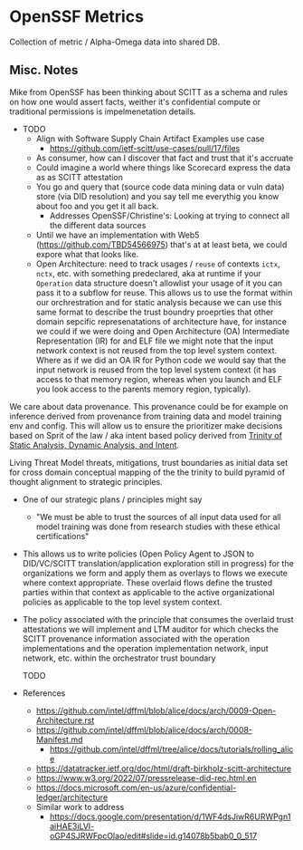 # OpenSSF Metrics

Collection of metric / Alpha-Omega data into shared DB.

## Misc. Notes

Mike from OpenSSF has been thinking about SCITT as a schema
and rules on how one would assert facts, weither it's
confidential compute or traditional permissions is impelmenetation details.

- TODO
  - Align with Software Supply Chain Artifact Examples use case
    - https://github.com/ietf-scitt/use-cases/pull/17/files
  - As consumer, how can I discover that fact and trust that it's accruate
  - Could imagine a world where things like Scorecard express the data as as SCITT attestation
  - You go and query that (source code data mining data or vuln data) store (via DID resolution)
    and you say tell me everythig you know about foo and you get it all back.
    - Addresses OpenSSF/Christine's: Looking at trying to connect all the different data sources
  - Until we have an implementation with Web5 (https://github.com/TBD54566975) that's at at least beta, we could expore what that looks like.
  - Open Architecture: need to track usages / `reuse` of contexts `ictx`, `nctx`, etc. with
    something predeclared, aka at runtime if your `Operation` data structure doesn't
    allowlist your usage of it you can pass it to a subflow for reuse.
    This allows us to use the format within our orchrestration and for static analysis
    because we can use this same format to describe the trust boundry proeprties that
    other domain sepcific represenatations of architecture have, for instance we could
    if we were doing and Open Architecture (OA) Intermediate Representation (IR) for
    and ELF file we might note that the input network context is not reused from
    the top level system context. Where as if we did an OA IR for Python code we
    would say that the input network is reused from the top level system context
    (it has access to that memory region, whereas when you launch and ELF you look
    access to the parents memory region, typically).

We care about data provenance. This provenance could be for example on
inference derived from provenance from training data and model training
env and config. This will allow us to ensure the prioritizer make
decisions based on Sprit of the law / aka intent based policy derived from
[Trinity of Static Analysis, Dynamic Analysis, and Intent](https://github.com/intel/dffml/tree/alice/docs/tutorials/rolling_alice/0000_architecting_alice#entity-analysis-trinity).

Living Threat Model threats, mitigations, trust boundaries as initial data
set for cross domain conceptual mapping of the the trinity to build pyramid
of thought alignment to strategic principles.

- One of our strategic plans / principles might say
  - "We must be able to trust the sources of all input data used for all
    model training was done from research studies with these ethical
    certifications"
- This allows us to write policies (Open Policy Agent to JSON to DID/VC/SCITT
  translation/application exploration still in progress) for the organizations
  we form and apply them as overlays to flows we execute where context appropriate.
  These overlaid flows define the trusted parties within that context as applicable
  to the active organizational policies as applicable to the top level system context.
- The policy associated with the principle that consumes the overlaid trust
  attestations we will implement and LTM auditor for which checks
  the SCITT provenance information associated with the operation implementations and
  the operation implementation network, input network, etc. within the orchestrator
  trust boundary 

  TODO 

- References
  - https://github.com/intel/dffml/blob/alice/docs/arch/0009-Open-Architecture.rst
  - https://github.com/intel/dffml/blob/alice/docs/arch/0008-Manifest.md
    - https://github.com/intel/dffml/tree/alice/docs/tutorials/rolling_alice
  - https://datatracker.ietf.org/doc/html/draft-birkholz-scitt-architecture
  - https://www.w3.org/2022/07/pressrelease-did-rec.html.en
  - https://docs.microsoft.com/en-us/azure/confidential-ledger/architecture
  - Similar work to address
    - https://docs.google.com/presentation/d/1WF4dsJiwR6URWPgn1aiHAE3iLVl-oGP4SJRWFpcOlao/edit#slide=id.g14078b5bab0_0_517
